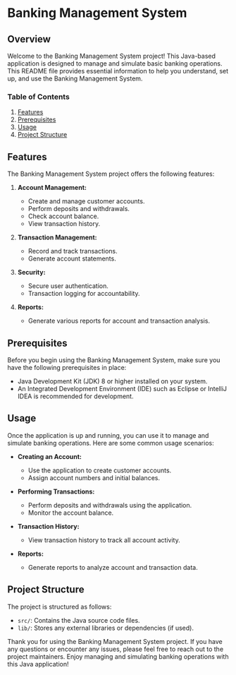 # Banking Management System

## Overview

Welcome to the Banking Management System project! This Java-based application is designed to manage and simulate basic banking operations. This README file provides essential information to help you understand, set up, and use the Banking Management System.

### Table of Contents

1. [Features](#features)
2. [Prerequisites](#prerequisites)
3. [Usage](#usage)
4. [Project Structure](#project-structure)

## Features

The Banking Management System project offers the following features:

1. **Account Management:**
   - Create and manage customer accounts.
   - Perform deposits and withdrawals.
   - Check account balance.
   - View transaction history.

2. **Transaction Management:**
   - Record and track transactions.
   - Generate account statements.

3. **Security:**
   - Secure user authentication.
   - Transaction logging for accountability.

4. **Reports:**
   - Generate various reports for account and transaction analysis.

## Prerequisites

Before you begin using the Banking Management System, make sure you have the following prerequisites in place:

- Java Development Kit (JDK) 8 or higher installed on your system.
- An Integrated Development Environment (IDE) such as Eclipse or IntelliJ IDEA is recommended for development.

## Usage

Once the application is up and running, you can use it to manage and simulate banking operations. Here are some common usage scenarios:

- **Creating an Account:**
  - Use the application to create customer accounts.
  - Assign account numbers and initial balances.

- **Performing Transactions:**
  - Perform deposits and withdrawals using the application.
  - Monitor the account balance.

- **Transaction History:**
  - View transaction history to track all account activity.

- **Reports:**
  - Generate reports to analyze account and transaction data.

## Project Structure

The project is structured as follows:

- `src/`: Contains the Java source code files.
- `lib/`: Stores any external libraries or dependencies (if used).


Thank you for using the Banking Management System project. If you have any questions or encounter any issues, please feel free to reach out to the project maintainers. Enjoy managing and simulating banking operations with this Java application!
